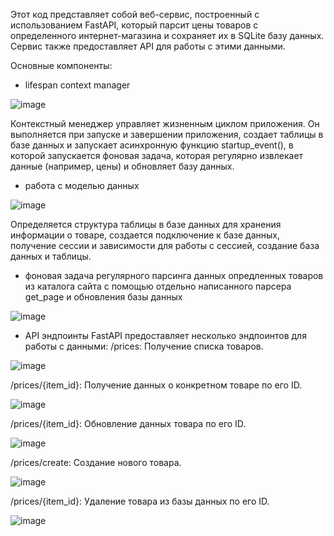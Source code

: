 Этот код представляет собой веб-сервис, построенный с использованием FastAPI, который парсит цены товаров с определенного интернет-магазина и сохраняет их в SQLite базу данных. Сервис также предоставляет API для работы с этими данными.

Основные компоненты:
- lifespan context manager

![image](https://github.com/user-attachments/assets/976263ed-d6fd-4818-9876-636e81937a36)

Контекстный менеджер управляет жизненным циклом приложения. Он выполняется при запуске и завершении приложения, создает таблицы в базе данных и запускает асинхронную функцию startup_event(), в которой запускается фоновая задача, которая регулярно извлекает данные (например, цены) и обновляет базу данных.

- работа с моделью данных

![image](https://github.com/user-attachments/assets/17b51ae9-c7a8-4a30-ac42-009039da9f15)

Определяется структура таблицы в базе данных для хранения информации о товаре, создается подключение к базе данных, получение сессии и зависимости для работы с сессией, создание база данных и таблицы.

- фоновая задача регулярного парсинга данных опредленных товаров из каталога сайта с помощью отдельно написанного парсера get_page и обновления базы данных

![image](https://github.com/user-attachments/assets/ff499370-e8fe-4986-a01d-23a2cb984c8e)

- API эндпоинты
FastAPI предоставляет несколько эндпоинтов для работы с данными:
/prices: Получение списка товаров.

![image](https://github.com/user-attachments/assets/81ac5efe-8d10-4e01-96a3-349e97b2fcd0)

/prices/{item_id}: Получение данных о конкретном товаре по его ID.

![image](https://github.com/user-attachments/assets/54240f34-ce29-4cec-b2fb-a5d99fa6740e)

/prices/{item_id}: Обновление данных товара по его ID.

![image](https://github.com/user-attachments/assets/7ae05d19-81d3-4bb3-9aac-f3593a7d186c)

/prices/create: Создание нового товара.

![image](https://github.com/user-attachments/assets/189ccb45-f890-4847-b600-37bccb170084)

/prices/{item_id}: Удаление товара из базы данных по его ID.

![image](https://github.com/user-attachments/assets/714c431d-479a-4fa8-9223-887baacd61c5)
